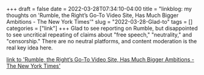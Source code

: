 +++draft = falsedate = 2022-03-28T07:34:10-04:00title = "linkblog: my thoughts on 'Rumble, the Right’s Go-To Video Site, Has Much Bigger Ambitions - The New York Times'"slug = "2022-03-28-Glad-to"tags = []categories = ["link"]+++Glad to see reporting on Rumble, but disappointed to see uncritical repeating of claims about "free speech," "neutrality," and "censorship." There are no neutral platforms, and content moderation is the real key idea here. [link to 'Rumble, the Right’s Go-To Video Site, Has Much Bigger Ambitions - The New York Times'](https://www.nytimes.com/2022/03/28/business/media/rumble-social-media-conservatives-videos.html)
